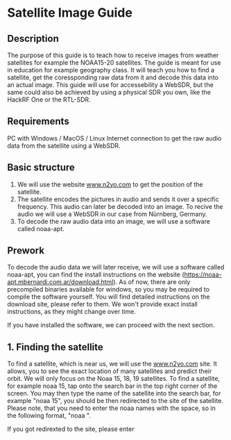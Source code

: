 # Satellite Image Guide
## Description
The purpose of this guide is to teach how to receive images from weather satellites for example the NOAA15-20 satellites. The guide is meant for use in education for example geography class. It will teach you how to find a satellite, get the coressponding raw data from it and decode this data into an actual image. This guide will use for accessebility a WebSDR, but the same could also be achieved by using a physical SDR you own, like the HackRF One or the RTL-SDR.

## Requirements
PC with Windows / MacOS / Linux
Internet connection to get the raw audio data from the satellite using a WebSDR.

## Basic structure
1. We will use the website www.n2yo.com to get the position of the satellite.
2. The satellite encodes the pictures in audio and sends it over a specific frequency. This audio can later be decoded into an image. To recive the audio we will use a WebSDR in our case from Nürnberg, Germany.
3. To decode the raw audio data into an image, we will use a software called noaa-apt.


## Prework
To decode the audio data we will later receive, we will use a software called noaa-apt, you can find the install instructions on the website (https://noaa-apt.mbernardi.com.ar/download.html). As of now, there are only precompiled binaries available for windows, so you may be required to compile the software yourself. You will find detailed instructions on the download site, please refer to them. We won't provide exact install instructions, as they might change over time.

If you have installed the software, we can proceed with the next section.

## 1. Finding the satellite
To find a satellite, which is near us, we will use the www.n2yo.com site. It allows, you to see the exact location of many satellites and predict their orbit. We will only focus on the Noaa 15, 18, 19 satellites. To find a satellite, for example noaa 15, tap onto the search bar in the top right corner of the screen. You may then type the name of the satellite into the search bar, for example "noaa 15", you should be then redirected to the site of the satellite. Please note, that you need to enter the noaa names with the space, so in the following format, "noaa <number>".

If you got redirexted to the site, please enter 




